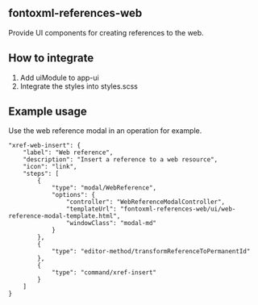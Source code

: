 fontoxml-references-web
------------------

Provide UI components for creating references to the web.

## How to integrate

1. Add uiModule to app-ui
1. Integrate the styles into styles.scss

## Example usage

Use the web reference modal in an operation for example.

```
"xref-web-insert": {
	"label": "Web reference",
	"description": "Insert a reference to a web resource",
	"icon": "link",
	"steps": [
		{
			"type": "modal/WebReference",
			"options": {
				"controller": "WebReferenceModalController",
				"templateUrl": "fontoxml-references-web/ui/web-reference-modal-template.html",
				"windowClass": "modal-md"
			}
		},
		{
			"type": "editor-method/transformReferenceToPermanentId"
		},
		{
			"type": "command/xref-insert"
		}
	]
}
```
